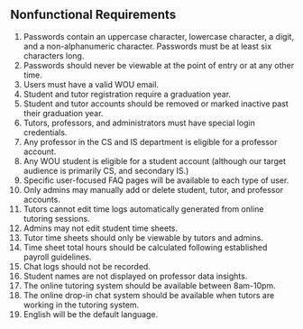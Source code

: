 ﻿## Nonfunctional Requirements

 1. Passwords contain an uppercase character, lowercase character, a digit, and a non-alphanumeric character. Passwords must be at least six characters long.
 2. Passwords should never be viewable at the point of entry or at any other time. 
 3. Users must have a valid WOU email.
 4. Student and tutor registration require a graduation year.
 5. Student and tutor accounts should be removed or marked inactive past their graduation year.
 7. Tutors, professors, and administrators must have special login credentials. 
 8. Any professor in the CS and IS department is eligible for a professor account.
 9. Any WOU student is eligible for a student account (although our target audience is primarily CS, and secondary IS.) 
 10. Specific user-focused FAQ pages will be available to each type of user. 
 11. Only admins may manually add or delete student, tutor, and professor accounts.
 12. Tutors cannot edit time logs automatically generated from online tutoring sessions. 
 13. Admins may not edit student time sheets.
 14. Tutor time sheets should only be viewable by tutors and admins.  
 15. Time sheet total hours should be calculated following established payroll guidelines.
 16. Chat logs should not be recorded. 
 17. Student names are not displayed on professor data insights. 
 18. The online tutoring system should be available between 8am-10pm. 
 19. The online drop-in chat system should be available when tutors are working in the tutoring system.
 20. English will be the default language. 
 
 


